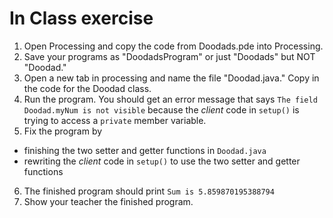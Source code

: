 In Class exercise
============
1. Open Processing and copy the code from Doodads.pde into Processing.
2. Save your programs as "DoodadsProgram" or just "Doodads" but NOT "Doodad."
3. Open a new tab in processing and name the file "Doodad.java." Copy in the code for the Doodad class.
4. Run the program. You should get an error message that says `The field Doodad.myNum is not visible` because the *client* code in `setup()` is trying to access a `private` member variable.
5. Fix the program by 
  * finishing the two setter and getter functions in `Doodad.java`
  * rewriting the *client* code in `setup()` to use the two setter and getter functions
6. The finished program should print `Sum is 5.859870195388794`
7. Show your teacher the finished program.
